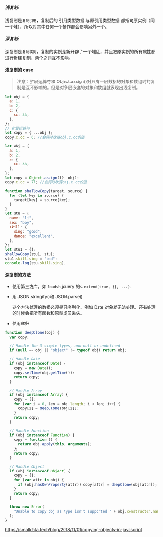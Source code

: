 ##### 浅复制:

浅复制是`复制引用`，复制后的 引用类型数据 与原引用类型数据 都指向原实例（同一个堆），所以对其中任何一个操作都会影响另外一个。

##### 深复制:

深复制是`复制实例`，复制的实例是新开辟了一个堆区，并且把原实例的所有属性都进行新建复制，两个之间互不影响。

#### 浅复制的 case

> 注意：扩展运算符和 Object.assign()对只有一层数据的对象和数组时的复制是互不影响的。但是对多层嵌套的对象和数组就表现出浅复制。

```js
let obj = {
  a: 1,
  b: 2,
  c: {
    cc: 33,
  },
};
// 扩展运算符
let copy = { ...obj };
copy.c.cc = 6; //会同时改变obj.c.cc的值
```

```js
let obj = {
  a: 1,
  b: 2,
  c: {
    cc: 33,
  },
};
let copy = Object.assign({}, obj);
copy.c.cc = 77; //会同时改变obj.c.cc的值
```

```js
function shallowCopy(target, source) {
  for (let key in source) {
    target[key] = source[key];
  }
}
let stu = {
  name: "li",
  sex: "boy",
  skill: {
    sing: "good",
    dance: "excellent",
  },
};
let stu1 = {};
shallowCopy(stu1, stu);
stu1.skill.sing = "bad";
console.log(stu.skill.sing);
```

#### 深复制的方法

- 使用第三方库，如 `loadsh`,jquery 的`$.extend(true, {}, ...)`.
- 用 JSON.stringify()和 JSON.parse()

  这个方法处理的数据必须是可序列化，例如 Date 对象就无法处理。还有处理的时候会把所有函数和原型成员丢失。

- 使用递归

```javascript
function deepClone(obj) {
  var copy;

  // Handle the 3 simple types, and null or undefined
  if (null == obj || "object" != typeof obj) return obj;

  // Handle Date
  if (obj instanceof Date) {
    copy = new Date();
    copy.setTime(obj.getTime());
    return copy;
  }

  // Handle Array
  if (obj instanceof Array) {
    copy = [];
    for (var i = 0, len = obj.length; i < len; i++) {
      copy[i] = deepClone(obj[i]);
    }
    return copy;
  }

  // Handle Function
  if (obj instanceof Function) {
    copy = function () {
      return obj.apply(this, arguments);
    };
    return copy;
  }

  // Handle Object
  if (obj instanceof Object) {
    copy = {};
    for (var attr in obj) {
      if (obj.hasOwnProperty(attr)) copy[attr] = deepClone(obj[attr]);
    }
    return copy;
  }

  throw new Error(
    "Unable to copy obj as type isn't supported " + obj.constructor.name
  );
}
```

<https://smalldata.tech/blog/2018/11/01/copying-objects-in-javascript>
